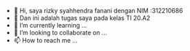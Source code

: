 - 👋 Hi, saya rizky syahhendra fanani dengan NIM :312210686
- 👀 Dan ini adalah tugas saya pada kelas TI 20.A2
- 🌱 I’m currently learning ...
- 💞️ I’m looking to collaborate on ...
- 📫 How to reach me ...

<!---
rizky28f/rizky28f is a ✨ special ✨ repository because its `README.md` (this file) appears on your GitHub profile.
You can click the Preview link to take a look at your changes.
--->
